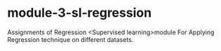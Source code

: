 # module-3-sl-regression
Assignments of Regression &lt;Supervised learning>module For Applying Regression technique on different datasets.
